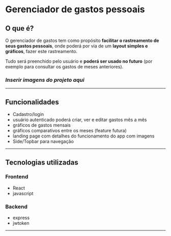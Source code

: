 # Gerenciador de gastos pessoais
## O que é?
O gerenciador de gastos tem como propósito **facilitar o rastreamento de seus gastos pessoais**, onde poderá por via de um **layout simples e gráficos**, fazer este rastreamento. 

Tudo será preenchido pelo usuário e **poderá ser usado no futuro** (por exemplo para consultar os gastos de meses anteriores).

### *Inserir imagens do projeto aqui*

---

## Funcionalidades
- Cadastro/login
- usuário autenticado poderá criar, ver e editar gastos mês a mês
- gráficos de gastos mensais
- gráficos comparativos entre os meses (feature futura)
- landing page com detalhes do funcionamento do app com imagens
- Side/Topbar para navegação

---

## Tecnologias utilizadas
### Frontend
- React
- javascript


### Backend
- express
- jwtoken

---
